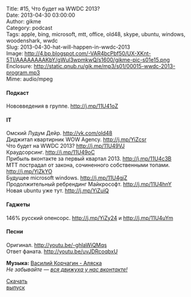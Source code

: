 Title: #15, Что будет на WWDC 2013?  
Date: 2013-04-30 03:00:00  
Author: gikme  
Category: podcast  
Tags: apple, bing, microsoft, mtt, office, old48, skype, ubuntu, windows, woodenshark, wwdc  
Slug: 2013-04-30-hat-will-happen-in-wwdc-2013  
Image: http://4.bp.blogspot.com/-VAR4bcPbf50/UX-XKnt-5TI/AAAAAAAAKbY/gWul3wpmkwQ/s1600/gikme-pic-s01e15.png  
Enclosure: http://static.qnub.ru/gik.me/mp3/s01/00015-wwdc-2013-program.mp3  
Mime: audio/mpeg

#### Подкаст

Нововведения в группе. <http://j.mp/11U41oZ>

#### IT

Омский Лудум Дейр. <http://vk.com/old48>  
Диджитал квартирник WOW Agency. <http://j.mp/YiZcsr>  
Что будет на WWDC 2013? <http://j.mp/11U49VJ>  
Краудсорсинг. <http://j.mp/11U49oC>  
Прибыль вконтакте за первый квартал 2013. <http://j.mp/11U4c3B>  
МТТ пострадал от закона, сочиненного собственными топами.  
<http://j.mp/YiZkYO>  
Будущее microsoft windows. <http://j.mp/11U4gjZ>  
Продолжительный ребрендинг Майкрософт. <http://j.mp/11U4hnY>  
Новая ubuntu уже тут. <http://j.mp/YiZuiQ>

#### Гаджеты

146% русский опенсорс. <http://j.mp/YiZy24> и <http://j.mp/11U4uYm>

#### Песни

Оригинал. <http://youtu.be/-ghlaWiQMqs>  
Ответ фаната. <http://youtu.be/uvJDRcoqbxU>

**Музыка:** [Василий Корчагин - Аляска](http://vk.com/bacc3)  
*Не забывайте — [вся движуха у нас вконтакте!](http://vk.com/gikme)*

[Скачать  
выпуск](http://static.qnub.ru/gik.me/mp3/s01/00015-wwdc-2013-program.mp3)

